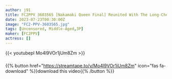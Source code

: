 ```yaml
---
author: j91
title: FC2PPV 3603565 [Nakamaki Queen Final] Reunited With The Long-Cherished Long-Cherished Magnum Cock, The Middle-Aged Queen Who Will End Forever. Sometimes 3P Orgy With Ordinary Cock
date: 2023-07-23T00:30:00Z
image: "FC2-PPV-3603565.jpg"
tags: [Uncensored, Middle-Aged,3P]
maker: [FC2PPV]
actress: []
---
```



{{< youtubepl Mo4l9VOr1jUm8Zm >}}
###

{{% button href="https://streamtape.to/v/Mo4l9VOr1jUm8Zm" icon="fas fa-download" %}}download this video{{% /button %}}

